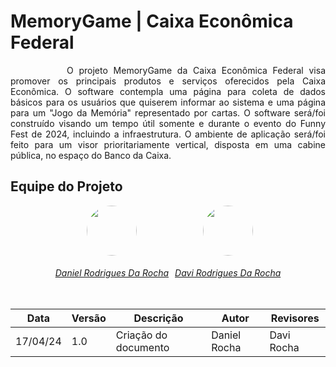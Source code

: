 # MemoryGame | Caixa Econômica Federal
<p style="text-indent: 90px; text-align: justify;">
O projeto MemoryGame da Caixa Econômica Federal visa promover os principais produtos e serviços oferecidos pela Caixa Econômica. O software contempla uma página para coleta de dados básicos para os usuários que quiserem informar ao sistema e uma página para um "Jogo da Memória" representado por cartas. O software será/foi construído visando um tempo útil somente e durante o evento do Funny Fest de 2024, incluindo a infraestrutura. O ambiente de aplicação será/foi feito para um visor prioritariamente vertical, disposta em uma cabine pública, no espaço do Banco da Caixa. 
</p>

## Equipe do Projeto
<center>
    <div style="display: flex; flex-direction: row; gap: 10px; flex-wrap: wrap; justify-content: center;">
        <div>
            <a href="https://github.com/DanielRogs">
                <img style="border-radius: 50%;" src="https://avatars.githubusercontent.com/u/90018065?v=4" width="80px"/>
                <h6 class="text-center">Daniel Rodrigues Da Rocha</h6>
            </a>
        </div>
        <div>
            <a href="https://github.com/DanielRogs">
                <img style="border-radius: 50%;" src="https://avatars.githubusercontent.com/u/95711861?v=4" width="80px"/>
                <h6 class="text-center">Davi Rodrigues Da Rocha</h6>
            </a>
        </div>
    </div>
</center>

| Data | Versão | Descrição | Autor | Revisores |
|---- | ------ | --------- | ----- | --------- |
| 17/04/24 | 1.0 | Criação do documento | Daniel Rocha | Davi Rocha |